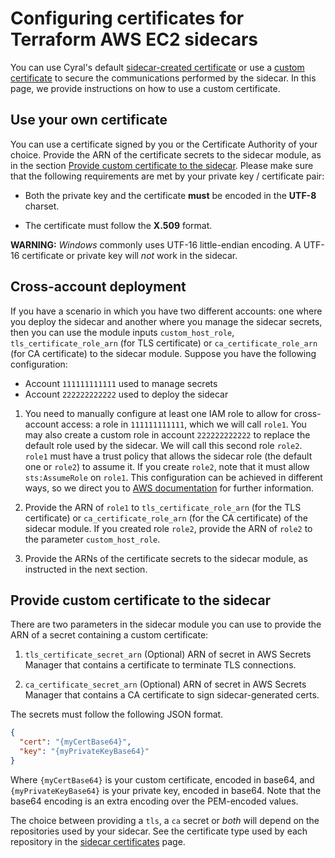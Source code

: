 # Configuring certificates for Terraform AWS EC2 sidecars

You can use Cyral's default [sidecar-created
certificate](https://cyral.com/docs/sidecars/deployment/certificates#sidecar-created-certificate) or use a
[custom certificate](https://cyral.com/docs/sidecars/deployment/certificates#custom-certificate) to secure
the communications performed by the sidecar. In this page, we provide
instructions on how to use a custom certificate.

## Use your own certificate

You can use a certificate signed by you or the Certificate Authority of your
choice. Provide the ARN of the certificate secrets to the sidecar module, as
in the section [Provide custom certificate to the sidecar](#provide-custom-certificate-to-the-sidecar).
Please make sure
that the following requirements are met by your private key / certificate pair:

- Both the private key and the certificate **must** be encoded in the **UTF-8**
  charset.

- The certificate must follow the **X.509** format.

**WARNING:** *Windows* commonly uses UTF-16 little-endian encoding. A UTF-16 certificate
   or private key will *not* work in the sidecar.

## Cross-account deployment

If you have a scenario in which you have two different accounts: one where you
deploy the sidecar and another where you manage the sidecar secrets, then you
can use the module inputs `custom_host_role`,
`tls_certificate_role_arn` (for TLS certificate) or
`ca_certificate_role_arn` (for CA certificate) to the sidecar
module. Suppose you have the following configuration:

   - Account `111111111111` used to manage secrets
   - Account `222222222222` used to deploy the sidecar

1. You need to manually configure at least one IAM role to allow for
   cross-account access: a role in `111111111111`, which we will call
   `role1`. You may also create a custom role in account `222222222222` to
   replace the default role used by the sidecar. We will call this second role
   `role2`. `role1` must have a trust policy that allows the sidecar role (the
   default one or `role2`) to assume it. If you create `role2`, note that it
   must allow `sts:AssumeRole` on `role1`. This configuration can be achieved in
   different ways, so we direct you to [AWS
   documentation](https://docs.aws.amazon.com/IAM/latest/UserGuide/tutorial_cross-account-with-roles.html)
   for further information.

1. Provide the ARN of `role1` to `tls_certificate_role_arn` (for the TLS
   certificate) or `ca_certificate_role_arn` (for the CA certificate) of
   the sidecar module. If you created role `role2`, provide the ARN of `role2`
   to the parameter `custom_host_role`.

1. Provide the ARNs of the certificate secrets to the sidecar module, as
   instructed in the next section.

## Provide custom certificate to the sidecar

There are two parameters in the sidecar module you can use to provide the ARN of
a secret containing a custom certificate:

1. `tls_certificate_secret_arn` (Optional) ARN of secret in AWS Secrets
   Manager that contains a certificate to terminate TLS connections.

1. `ca_certificate_secret_arn` (Optional) ARN of secret in AWS Secrets
   Manager that contains a CA certificate to sign sidecar-generated certs.

The secrets must follow the following JSON format.

```json
{
  "cert": "{myCertBase64}",
  "key": "{myPrivateKeyBase64}"
}
```

Where `{myCertBase64}` is your custom certificate, encoded in base64, and
`{myPrivateKeyBase64}` is your private key, encoded in base64. Note that the
base64 encoding is an extra encoding over the PEM-encoded values.

The choice between providing a `tls`, a `ca` secret or *both* will depend on the repositories
used by your sidecar. See the certificate type used by each repository in the
[sidecar certificates](https://cyral.com/docs/sidecars/deployment/certificates#sidecar-certificate-types) page.
